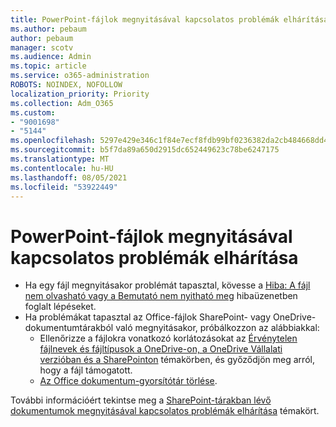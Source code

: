```yaml
---
title: PowerPoint-fájlok megnyitásával kapcsolatos problémák elhárítása
ms.author: pebaum
author: pebaum
manager: scotv
ms.audience: Admin
ms.topic: article
ms.service: o365-administration
ROBOTS: NOINDEX, NOFOLLOW
localization_priority: Priority
ms.collection: Adm_O365
ms.custom:
- "9001698"
- "5144"
ms.openlocfilehash: 5297e429e346c1f84e7ecf8fdb99bf0236382da2cb484668dd4b560027736979
ms.sourcegitcommit: b5f7da89a650d2915dc652449623c78be6247175
ms.translationtype: MT
ms.contentlocale: hu-HU
ms.lasthandoff: 08/05/2021
ms.locfileid: "53922449"
---
```

# <a name="resolve-issues-opening-powerpoint-files"></a>PowerPoint-fájlok megnyitásával kapcsolatos problémák elhárítása

- Ha egy fájl megnyitásakor problémát tapasztal, kövesse a [Hiba: A fájl nem olvasható vagy a Bemutató nem nyitható meg](https://support.office.com/article/Error-Can-t-read-file-or-Presentation-cannot-be-opened-7f2f31e2-d4dd-4c1f-9e27-ba6fadf92d44) hibaüzenetben foglalt lépéseket.
- Ha problémákat tapasztal az Office-fájlok SharePoint- vagy OneDrive-dokumentumtárakból való megnyitásakor, próbálkozzon az alábbiakkal:
    - Ellenőrizze a fájlokra vonatkozó korlátozásokat az [ Érvénytelen fájlnevek és fájltípusok a OneDrive-on, a OneDrive Vállalati verzióban és a SharePointon](https://support.office.com/article/64883a5d-228e-48f5-b3d2-eb39e07630fa) témakörben, és győződjön meg arról, hogy a fájl támogatott.
    - [Az Office dokumentum-gyorsítótár törlése](https://support.office.com/article/b1d3765e-d71b-4bb8-99ca-acd22c42995d).

További információért tekintse meg a [SharePoint-tárakban lévő dokumentumok megnyitásával kapcsolatos problémák elhárítása](https://support.office.com/article/31329fa1-4ad0-47fc-95d8-bb0c5b12a536) témakört.
